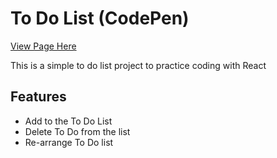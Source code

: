# To Do List (CodePen)

[View Page Here](https://domhawke25.github.io/ToDoList "ToDoList Project")

This is a simple to do list project to practice coding with React

## Features

- Add to the To Do List
- Delete To Do from the list
- Re-arrange To Do list